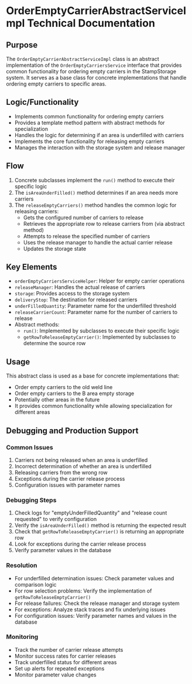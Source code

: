 # OrderEmptyCarrierAbstractServiceImpl Technical Documentation

## Purpose
The `OrderEmptyCarrierAbstractServiceImpl` class is an abstract implementation of the `OrderEmptyCarriersService` interface that provides common functionality for ordering empty carriers in the StampStorage system. It serves as a base class for concrete implementations that handle ordering empty carriers to specific areas.

## Logic/Functionality
- Implements common functionality for ordering empty carriers
- Provides a template method pattern with abstract methods for specialization
- Handles the logic for determining if an area is underfilled with carriers
- Implements the core functionality for releasing empty carriers
- Manages the interaction with the storage system and release manager

## Flow
1. Concrete subclasses implement the `run()` method to execute their specific logic
2. The `isAreaUnderFilled()` method determines if an area needs more carriers
3. The `releaseEmptyCarriers()` method handles the common logic for releasing carriers:
   - Gets the configured number of carriers to release
   - Retrieves the appropriate row to release carriers from (via abstract method)
   - Attempts to release the specified number of carriers
   - Uses the release manager to handle the actual carrier release
   - Updates the storage state

## Key Elements
- `orderEmptyCarriersServiceHelper`: Helper for empty carrier operations
- `releaseManager`: Handles the actual release of carriers
- `storage`: Provides access to the storage system
- `deliveryStop`: The destination for released carriers
- `underFilledQuantity`: Parameter name for the underfilled threshold
- `releaseCarrierCount`: Parameter name for the number of carriers to release
- Abstract methods:
  - `run()`: Implemented by subclasses to execute their specific logic
  - `getRowToReleaseEmptyCarrier()`: Implemented by subclasses to determine the source row

## Usage
This abstract class is used as a base for concrete implementations that:
- Order empty carriers to the old weld line
- Order empty carriers to the B area empty storage
- Potentially other areas in the future
- It provides common functionality while allowing specialization for different areas

## Debugging and Production Support

### Common Issues
1. Carriers not being released when an area is underfilled
2. Incorrect determination of whether an area is underfilled
3. Releasing carriers from the wrong row
4. Exceptions during the carrier release process
5. Configuration issues with parameter names

### Debugging Steps
1. Check logs for "emptyUnderFilledQuantity" and "release count requested" to verify configuration
2. Verify the `isAreaUnderFilled()` method is returning the expected result
3. Check that `getRowToReleaseEmptyCarrier()` is returning an appropriate row
4. Look for exceptions during the carrier release process
5. Verify parameter values in the database

### Resolution
- For underfilled determination issues: Check parameter values and comparison logic
- For row selection problems: Verify the implementation of `getRowToReleaseEmptyCarrier()`
- For release failures: Check the release manager and storage system
- For exceptions: Analyze stack traces and fix underlying issues
- For configuration issues: Verify parameter names and values in the database

### Monitoring
- Track the number of carrier release attempts
- Monitor success rates for carrier releases
- Track underfilled status for different areas
- Set up alerts for repeated exceptions
- Monitor parameter value changes